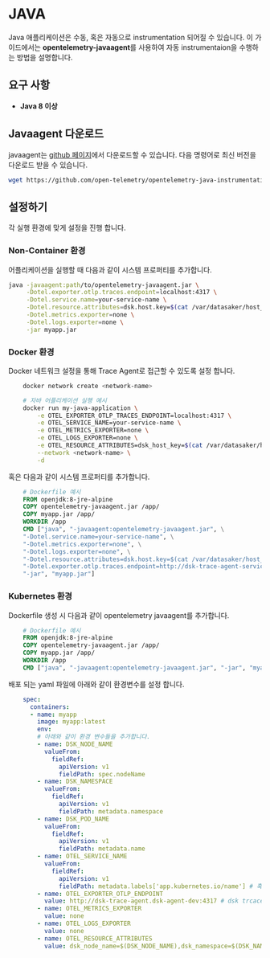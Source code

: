 # JAVA

Java 애플리케이션은 수동, 혹은 자동으로 instrumentation 되어질 수 있습니다. 이 가이드에서는 **opentelemetry-javaagent**를 사용하여 자동 instrumentaion을 수행하는 방법을 설명합니다.

## 요구 사항

* **Java 8 이상**

## Javaagent 다운로드

javaagent는 [github 페이지](https://github.com/open-telemetry/opentelemetry-java-instrumentation/releases/latest)에서 다운로드할 수 있습니다.
다음 명령어로 최신 버전을 다운로드 받을 수 있습니다.

```bash
wget https://github.com/open-telemetry/opentelemetry-java-instrumentation/releases/latest/download/opentelemetry-javaagent.jar
```

## 설정하기

각 실행 환경에 맞게 설정을 진행 합니다.

### Non-Container 환경

어플리케이션을 실행할 때 다음과 같이 시스템 프로퍼티를 추가합니다.

``` bash
java -javaagent:path/to/opentelemetry-javaagent.jar \
     -Dotel.exporter.otlp.traces.endpoint=localhost:4317 \
     -Dotel.service.name=your-service-name \
     -Dotel.resource.attributes=dsk.host.key=$(cat /var/datasaker/host_key) \
     -Dotel.metrics.exporter=none \
     -Dotel.logs.exporter=none \
     -jar myapp.jar
```

### Docker 환경

Docker 네트워크 설정을 통해 Trace Agent로 접근할 수 있도록 설정 합니다.

``` bash
    docker network create <network-name>
```

``` bash
    # 자바 어플리케이션 실행 예시
    docker run my-java-application \
        -e OTEL_EXPORTER_OTLP_TRACES_ENDPOINT=localhost:4317 \
        -e OTEL_SERVICE_NAME=your-service-name \
        -e OTEL_METRICS_EXPORTER=none \
        -e OTEL_LOGS_EXPORTER=none \
        -e OTEL_RESOURCE_ATTRIBUTES=dsk_host_key=$(cat /var/datasaker/host_key) \
        --network <network-name> \
        -d
```

혹은 다음과 같이 시스템 프로퍼티를 추가합니다.

``` dockerfile
    # Dockerfile 예시
    FROM openjdk:8-jre-alpine
    COPY opentelemetry-javaagent.jar /app/
    COPY myapp.jar /app/
    WORKDIR /app
    CMD ["java", "-javaagent:opentelemetry-javaagent.jar", \
    "-Dotel.service.name=your-service-name", \
    "-Dotel.metrics.exporter=none", \
    "-Dotel.logs.exporter=none", \
    "-Dotel.resource.attributes=dsk.host.key=$(cat /var/datasaker/host_key)", \
    "-Dotel.exporter.otlp.traces.endpoint=http://dsk-trace-agent-service:4317",\
    "-jar", "myapp.jar"]
```

### Kubernetes 환경

Dockerfile 생성 시 다음과 같이 opentelemetry javaagent를 추가합니다.

``` dockerfile
    # Dockerfile 예시
    FROM openjdk:8-jre-alpine
    COPY opentelemetry-javaagent.jar /app/
    COPY myapp.jar /app/
    WORKDIR /app
    CMD ["java", "-javaagent:opentelemetry-javaagent.jar", "-jar", "myapp.jar"]
```

배포 되는 yaml 파일에 아래와 같이 환경변수를 설정 합니다.

``` yaml
    spec:
      containers:
      - name: myapp
        image: myapp:latest
        env:
        # 아래와 같이 환경 변수들을 추가합니다.
        - name: DSK_NODE_NAME
          valueFrom:
            fieldRef:
              apiVersion: v1
              fieldPath: spec.nodeName
        - name: DSK_NAMESPACE
          valueFrom:
            fieldRef:
              apiVersion: v1
              fieldPath: metadata.namespace
        - name: DSK_POD_NAME
          valueFrom:
            fieldRef:
              apiVersion: v1
              fieldPath: metadata.name
        - name: OTEL_SERVICE_NAME
          valueFrom:
            fieldRef:
              apiVersion: v1
              fieldPath: metadata.labels['app.kubernetes.io/name'] # 혹은 서비스를 구분할 수 있는 다른 label
        - name: OTEL_EXPORTER_OTLP_ENDPOINT
          value: http://dsk-trace-agent.dsk-agent-dev:4317 # dsk trcace agent 서비스명
        - name: OTEL_METRICS_EXPORTER
          value: none
        - name: OTEL_LOGS_EXPORTER
          value: none
        - name: OTEL_RESOURCE_ATTRIBUTES
          value: dsk_node_name=$(DSK_NODE_NAME),dsk_namespace=$(DSK_NAMESPACE),dsk_pod_name=$(DSK_POD_NAME),dsk_app_name=$(DSK_NAMESPACE)_$(DSK_POD_NAME)
```
